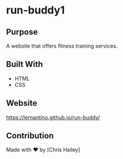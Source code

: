 # run-buddy1

## Purpose
A website that offers fitness training services.

## Built With
* HTML
* CSS

## Website
https://lernantino.github.io/run-buddy/

## Contribution
Made with &hearts; by [Chris Hailey]
